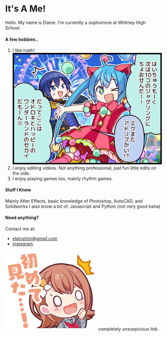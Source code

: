 # It's A Me!
Hello. My name is Elaine. I'm currently a sophomore at Whitney High School.

#### A few hobbies..
1. I like math!
![hatsune miku](comic_0024.png)
2. I enjoy editing videos. Not anything professional, just fun little edits on the side.
3. I enjoy playing games too, mainly rhythm games.

#### Stuff I Know
Mainly After Effects, basic knowledge of Photoshop, AutoCAD, and Solidworks
I also know a bit of: Javascript and Python (not very good haha)

#### Need anything?
Contact me at:

- <elainshim@gmail.com>
- [instagram](https://instagram.com/idiotelaine)

![minori](stamp0433.png)
completely unsuspicious link.
